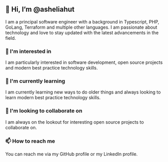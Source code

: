 ## 👋 Hi, I’m @asheliahut

I am a principal software engineer with a background in Typescript, PHP, GoLang, Terraform and multiple other languages. I am passionate about technology and love to stay updated with the latest advancements in the field.

### 👀 I'm interested in

I am particularly interested in software development, open source projects and modern best practice technology skills.

### 🌱 I'm currently learning

I am currently learning new ways to do older things and always looking to learn modern best practice technology skills.

### 💞️ I'm looking to collaborate on
I am always on the lookout for interesting open source projects to collaborate on.

### 📫 How to reach me
You can reach me via my GitHub profile or my LinkedIn profile.
